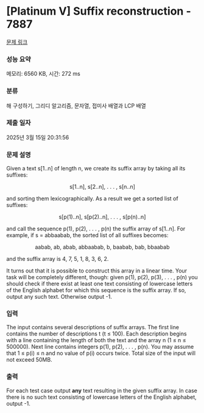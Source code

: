 # [Platinum V] Suffix reconstruction - 7887 

[문제 링크](https://www.acmicpc.net/problem/7887) 

### 성능 요약

메모리: 6560 KB, 시간: 272 ms

### 분류

해 구성하기, 그리디 알고리즘, 문자열, 접미사 배열과 LCP 배열

### 제출 일자

2025년 3월 15일 20:31:56

### 문제 설명

<p>Given a text s[1..n] of length n, we create its suffix array by taking all its suffixes:</p>

<p style="text-align: center;">s[1..n], s[2..n], . . . , s[n..n]</p>

<p>and sorting them lexicographically. As a result we get a sorted list of suffixes:</p>

<p style="text-align: center;">s[p(1)..n], s[p(2)..n], . . . , s[p(n)..n]</p>

<p>and call the sequence p(1), p(2), . . . , p(n) the suffix array of s[1..n]. For example, if s = abbaabab, the sorted list of all suffixes becomes:</p>

<p style="text-align: center;">aabab, ab, abab, abbaabab, b, baabab, bab, bbaabab</p>

<p>and the suffix array is 4, 7, 5, 1, 8, 3, 6, 2.</p>

<p>It turns out that it is possible to construct this array in a linear time. Your task will be completely different, though: given p(1), p(2), p(3), . . . , p(n) you should check if there exist at least one text consisting of lowercase letters of the English alphabet for which this sequence is the suffix array. If so, output any such text. Otherwise output -1.</p>

### 입력 

 <p>The input contains several descriptions of suffix arrays. The first line contains the number of descriptions t (t ≤ 100). Each description begins with a line containing the length of both the text and the array n (1 ≤ n ≤ 500000). Next line contains integers p(1), p(2), . . . , p(n). You may assume that 1 ≤ p(i) ≤ n and no value of p(i) occurs twice. Total size of the input will not exceed 50MB.</p>

### 출력 

 <p>For each test case output <strong>any</strong> text resulting in the given suffix array. In case there is no such text consisting of lowercase letters of the English alphabet, output -1.</p>

